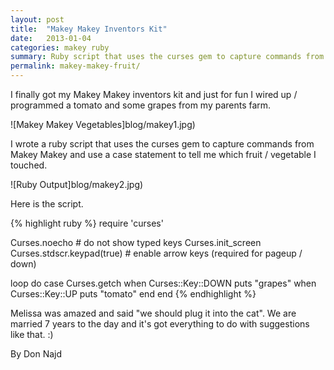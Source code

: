 ```yaml
---
layout: post
title:  "Makey Makey Inventors Kit"
date:   2013-01-04
categories: makey ruby
summary: Ruby script that uses the curses gem to capture commands from Makey Makey and use a case statement to tell me which fruit / vegetable I touched
permalink: makey-makey-fruit/
---
```


I finally got my Makey Makey inventors kit and just for fun I wired up / programmed a tomato and some grapes from my parents farm.

![Makey Makey Vegetables]blog/makey1.jpg)

I wrote a ruby script that uses the curses gem to capture commands from Makey Makey and use a case statement to tell me which fruit / vegetable I touched.

![Ruby Output]blog/makey2.jpg)

Here is the script.

{% highlight ruby %}
require 'curses'

Curses.noecho # do not show typed keys
Curses.init_screen
Curses.stdscr.keypad(true) # enable arrow keys (required for pageup / down)

loop do
  case Curses.getch
  when Curses::Key::DOWN
	puts "grapes"
  when Curses::Key::UP
	puts "tomato"
  end
end
{% endhighlight %}

Melissa was amazed and said "we should plug it into the cat". We are married 7 years to the day and it's got everything to do with suggestions like that. :)

By Don Najd
